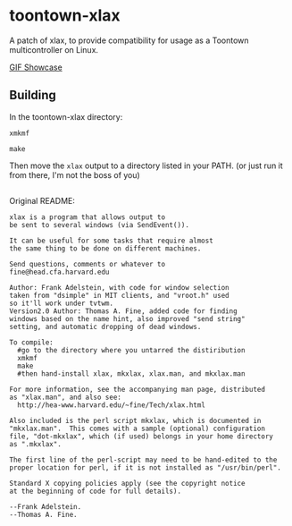 # toontown-xlax
A patch of xlax, to provide compatibility for usage as a Toontown multicontroller on Linux. 

[GIF Showcase](https://powwu.s-ul.eu/hJRxrTjV)

## Building
In the toontown-xlax directory:
```
xmkmf
```
```
make
```
Then move the `xlax` output to a directory listed in your PATH. (or just run it from there, I'm not the boss of you)

##

Original README:
```
xlax is a program that allows output to
be sent to several windows (via SendEvent()).

It can be useful for some tasks that require almost
the same thing to be done on different machines.

Send questions, comments or whatever to 
fine@head.cfa.harvard.edu

Author: Frank Adelstein, with code for window selection
taken from "dsimple" in MIT clients, and "vroot.h" used
so it'll work under tvtwm.
Version2.0 Author: Thomas A. Fine, added code for finding
windows based on the name hint, also improved "send string"
setting, and automatic dropping of dead windows.

To compile:
  #go to the directory where you untarred the distiribution
  xmkmf
  make
  #then hand-install xlax, mkxlax, xlax.man, and mkxlax.man

For more information, see the accompanying man page, distributed
as "xlax.man", and also see:
  http://hea-www.harvard.edu/~fine/Tech/xlax.html

Also included is the perl script mkxlax, which is documented in
"mkxlax.man".  This comes with a sample (optional) configuration
file, "dot-mkxlax", which (if used) belongs in your home directory
as ".mkxlax".

The first line of the perl-script may need to be hand-edited to the
proper location for perl, if it is not installed as "/usr/bin/perl".

Standard X copying policies apply (see the copyright notice
at the beginning of code for full details).

--Frank Adelstein.
--Thomas A. Fine.
```
